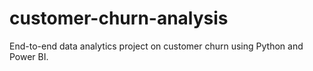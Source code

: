 # customer-churn-analysis
End-to-end data analytics project on customer churn using Python and Power BI.

